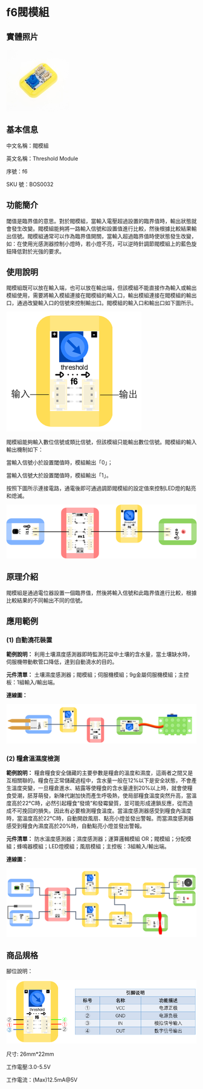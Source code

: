 # f6閥模組

## 實體照片

![Optional title](../.gitbook/assets/function_modules/threshold_module/threshold_module.png)

## 基本信息

中文名稱：閥模組

英文名稱：Threshold Module

序號：f6

SKU 號：BOS0032

## 功能簡介

閾值是臨界值的意思。對於閥模組，當輸入電壓超過設置的臨界值時，輸出狀態就會發生改變。閥模組能夠將一路輸入信號和設置值進行比較，然後根據比較結果輸出信號。閥模組通常可以作為臨界值開關，當輸入超過臨界值時使狀態發生改變，如：在使用光感測器控制小燈時，若小燈不亮，可以逆時針調節閥模組上的藍色旋鈕降低對於光強的要求。

## 使用說明

閥模組既可以放在輸入端，也可以放在輸出端，但該模組不能直接作為輸入或輸出模組使用，需要將輸入模組連接在閥模組的輸入口，輸出模組連接在閥模組的輸出口，通過改變輸入口的信號來控制輸出口。閥模組的輸入口和輸出口如下圖所示。

![Optional title](../.gitbook/assets/function_modules/threshold_module/threshold_module_ui1.png)

閥模組能夠輸入數位信號或類比信號，但該模組只能輸出數位信號。閥模組的輸入輸出機制如下：

當輸入信號小於設置閾值時，模組輸出「0」；

當輸入信號大於設置閾值時，模組輸出「1」。

按照下圖所示連接電路，通電後即可通過調節閥模組的設定值來控制LED燈的點亮和熄滅。

![Optional title](../.gitbook/assets/function_modules/threshold_module/threshold_module_ui2.png)

## 原理介紹

閥模組是通過電位器設置一個臨界值，然後將輸入信號和此臨界值進行比較，根據比較結果的不同輸出不同的信號。

## 應用範例

### **\(1\) 自動澆花裝置**

**範例說明：** 利用土壤濕度感測器即時監測花盆中土壤的含水量，當土壤缺水時，伺服機帶動軟管口降低，達到自動澆水的目的。

**元件清單：** 土壤濕度感測器；閥模組；伺服機模組；9g金屬伺服機模組；主控板：1組輸入/輸出端。

**連線圖：**

![Optional title](../.gitbook/assets/function_modules/threshold_module/threshold_module_example1.png)

### **\(2\) 糧倉溫濕度檢測**

**範例說明：** 糧倉糧食安全儲藏的主要參數是糧倉的溫度和濕度，這兩者之間又是互相關聯的。糧食在正常儲藏過程中，含水量一般在12%以下是安全狀態，不會產生溫度突變，一旦糧倉進水、結露等使糧食的含水量達到20%以上時，就會使糧食受潮，胚芽萌發，新陳代謝加快而產生呼吸熱，使局部糧食溫度突然升高，當溫度高於22°C時，必然引起糧食“發燒”和發霉變質，並可能形成連鎖反應，從而造成不可挽回的損失。因此有必要檢測糧食溫度。當溫度感測器感受到糧食內溫度時，當溫度高於22°C時，自動開啟風扇、點亮小燈並發出警報。而當濕度感測器感受到糧食內濕度高於20%時，自動點亮小燈並發出警報。

**元件清單：** 防水溫度感測器；濕度感測器；運算邏輯模組 OR；閥模組；分配模組；蜂鳴器模組；LED燈模組；風扇模組；主控板：3組輸入/輸出端。

**連線圖：**

![Optional title](../.gitbook/assets/function_modules/threshold_module/threshold_module_example2.png)

## 商品規格

腳位說明： 

![Optional title](../.gitbook/assets/function_modules/threshold_module/threshold_module_spec.png)

尺寸: 26mm\*22mm

工作電壓:3.0-5.5V

工作電流：\(Max\)12.5mA@5V

